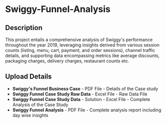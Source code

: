 # Swiggy-Funnel-Analysis

## Description
This project entails a comprehensive analysis of Swiggy's performance throughout the year 2019, leveraging insights derived from various session counts (listing, menu, cart, payment, and order sessions), channel traffic details, and supporting data encompassing metrics like average discounts, packaging charges, delivery charges, restaurant counts etc.

## Upload Details
* **Swiggy's Funnel Business Case** - PDF File - Details of the Case study
* **Swiggy Funnel Case Study Raw Data** - Excel File - Raw Data File
* **Swiggy Funnel Case Study Data** - Solution - Excel File - Complete Analysis of the Case Study
* **Swiggy Funnel Analysis** - PDF File - Complete analysis report including day wise insights

